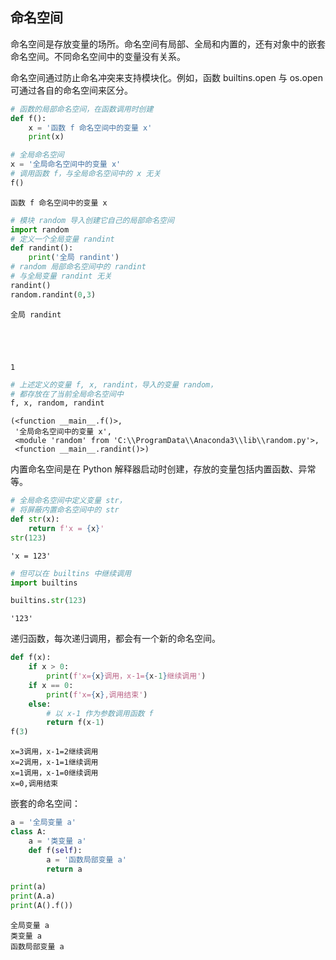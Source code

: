 ## 命名空间

命名空间是存放变量的场所。命名空间有局部、全局和内置的，还有对象中的嵌套命名空间。不同命名空间中的变量没有关系。

命名空间通过防止命名冲突来支持模块化。例如，函数 builtins.open 与 os.open 可通过各自的命名空间来区分。


```python
# 函数的局部命名空间，在函数调用时创建
def f():
    x = '函数 f 命名空间中的变量 x'
    print(x)
```


```python
# 全局命名空间
x = '全局命名空间中的变量 x'
# 调用函数 f，与全局命名空间中的 x 无关
f()
```

    函数 f 命名空间中的变量 x
    


```python
# 模块 random 导入创建它自己的局部命名空间
import random
# 定义一个全局变量 randint
def randint():
    print('全局 randint')
# random 局部命名空间中的 randint 
# 与全局变量 randint 无关
randint()
random.randint(0,3)
```

    全局 randint
    




    1




```python
# 上述定义的变量 f, x, randint，导入的变量 random，
# 都存放在了当前全局命名空间中
f, x, random, randint
```




    (<function __main__.f()>,
     '全局命名空间中的变量 x',
     <module 'random' from 'C:\\ProgramData\\Anaconda3\\lib\\random.py'>,
     <function __main__.randint()>)



内置命名空间是在 Python 解释器启动时创建，存放的变量包括内置函数、异常等。


```python
# 全局命名空间中定义变量 str，
# 将屏蔽内置命名空间中的 str
def str(x):
    return f'x = {x}'
str(123)
```




    'x = 123'




```python
# 但可以在 builtins 中继续调用
import builtins

builtins.str(123)
```




    '123'



递归函数，每次递归调用，都会有一个新的命名空间。


```python
def f(x):
    if x > 0:
        print(f'x={x}调用，x-1={x-1}继续调用')
    if x == 0:
        print(f'x={x},调用结束')
    else:
        # 以 x-1 作为参数调用函数 f
        return f(x-1)
f(3)
```

    x=3调用，x-1=2继续调用
    x=2调用，x-1=1继续调用
    x=1调用，x-1=0继续调用
    x=0,调用结束
    

嵌套的命名空间：


```python
a = '全局变量 a'
class A:
    a = '类变量 a'
    def f(self):
        a = '函数局部变量 a'
        return a

print(a)
print(A.a)
print(A().f())
```

    全局变量 a
    类变量 a
    函数局部变量 a
    
